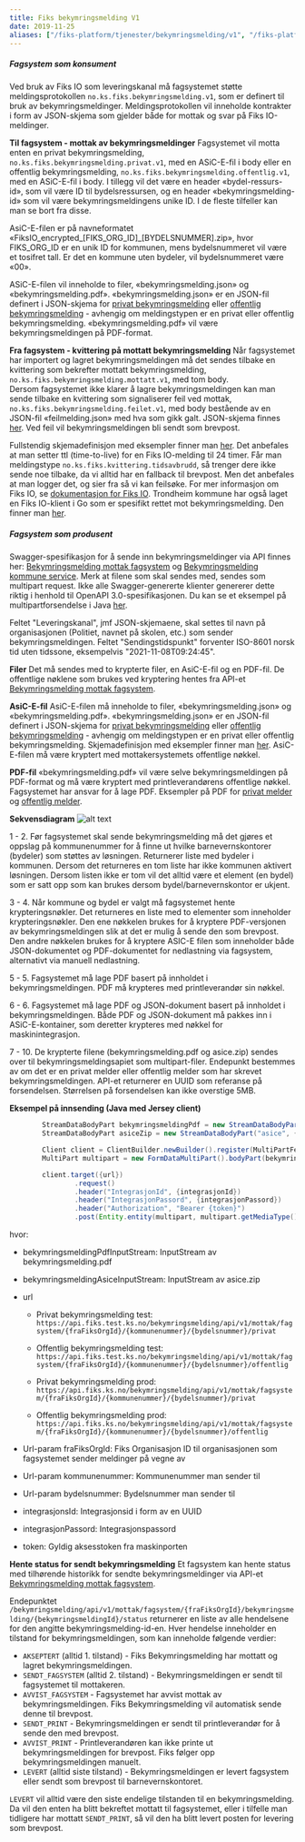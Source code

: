 ```yaml
---
title: Fiks bekymringsmelding V1
date: 2019-11-25 
aliases: ["/fiks-platform/tjenester/bekymringsmelding/v1", "/fiks-platform/tjenester_under_utvikling/bekymringsmelding/v1", "/fiks-plattform/tjenester/bekymringsmelding/v1"]
---
```


##### Fagsystem som konsument
Ved bruk av Fiks IO som leveringskanal må fagsystemet støtte meldingsprotokollen ```no.ks.fiks.bekymringsmelding.v1```, som er definert til bruk av bekymringsmeldinger. Meldingsprotokollen vil inneholde kontrakter i form av JSON-skjema som gjelder både for mottak og svar på Fiks IO-meldinger.

**Til fagsystem - mottak av bekymringsmeldinger**
Fagsystemet vil motta enten en privat bekymringsmelding, ```no.ks.fiks.bekymringsmelding.privat.v1```, med en ASiC-E-fil i body eller en offentlig bekymringsmelding, ```no.ks.fiks.bekymringsmelding.offentlig.v1```, med en ASiC-E-fil i body. I tillegg vil det være en header «bydel-ressurs-id», som vil være ID til bydelsressursen, og en header «bekymringsmelding-id» som vil være bekymringsmeldingens unike ID. I de fleste tilfeller kan man se bort fra disse.

AsiC-E-filen er på navneformatet «FiksIO\_encrypted_[FIKS_ORG_ID]\_[BYDELSNUMMER].zip», hvor FIKS_ORG_ID er en unik ID for kommunen, mens bydelsnummeret vil være et tosifret tall. Er det en kommune uten bydeler, vil bydelsnummeret være «00».

ASiC-E-filen vil inneholde to filer, «bekymringsmelding.json» og «bekymringsmelding.pdf». «bekymringsmelding.json» er en JSON-fil definert i JSON-skjema for [privat bekymringsmelding](https://raw.githubusercontent.com/ks-no/fiks-io-bekymringsmelding-protokoll/master/schema/domain/privat.bekymringsmelding.v1.json) eller [offentlig bekymringsmelding](https://raw.githubusercontent.com/ks-no/fiks-io-bekymringsmelding-protokoll/master/schema/domain/offentlig.bekymringsmelding.v1.json) - avhengig om meldingstypen er en privat eller offentlig bekymringsmelding. «bekymringsmelding.pdf» vil være bekymringsmeldingen på PDF-format.

**Fra fagsystem - kvittering på mottatt bekymringsmelding**
Når fagsystemet har importert og lagret bekymringsmeldingen må det sendes tilbake en kvittering som bekrefter mottatt bekymringsmelding, ```no.ks.fiks.bekymringsmelding.mottatt.v1```, med tom body.\
Dersom fagsystemet ikke klarer å lagre bekymringsmeldingen kan man sende tilbake en kvittering som signaliserer feil ved mottak, ```no.ks.fiks.bekymringsmelding.feilet.v1```, med body bestående av en JSON-fil «feilmelding.json» med hva som gikk galt. JSON-skjema finnes [her](https://raw.githubusercontent.com/ks-no/fiks-io-bekymringsmelding-protokoll/master/schema/domain/feilmelding.json). Ved feil vil bekymringsmeldingen bli sendt som brevpost. 

Fullstendig skjemadefinisjon med eksempler finner man [her](https://github.com/ks-no/fiks-io-bekymringsmelding-protokoll). Det anbefales at man setter ttl (time-to-live) for en Fiks IO-melding til 24 timer. Får man meldingstype ```no.ks.fiks.kvittering.tidsavbrudd```, så trenger dere ikke sende noe tilbake, da vi alltid har en fallback til brevpost. Men det anbefales at man logger det, og sier fra så vi kan feilsøke. For mer informasjon om Fiks IO, se [dokumentasjon for Fiks IO](https://ks-no.github.io/fiks-plattform/tjenester/fiksprotokoll/fiksio/). Trondheim kommune har også laget en Fiks IO-klient i Go som er spesifikt rettet mot bekymringsmelding. Den finner man [her](https://github.com/tktip/fiks-bekymringsmelding-konsument).

##### Fagsystem som produsent
Swagger-spesifikasjon for å sende inn bekymringsmeldinger via API finnes her: [Bekymringsmelding mottak fagsystem](https://editor.swagger.io/?url=https://developers.fiks.ks.no/api/bekymringsmelding-mottak-fagsystem-api-v1.json) og [Bekymringsmelding kommune service](https://editor.swagger.io/?url=https://developers.fiks.ks.no/api/bekymringsmelding-kommune-api-v1.json). Merk at filene som skal sendes med, sendes som multipart request. Ikke alle Swagger-genererte klienter genererer dette riktig i henhold til OpenAPI 3.0-spesifikasjonen. Du kan se et eksempel på multipartforsendelse i Java [her](#eksempel-på-innsending-java-med-jersey-client).

Feltet "Leveringskanal", jmf JSON-skjemaene, skal settes til navn på organisasjonen (Politiet, navnet på skolen, etc.) som sender bekymringsmeldingen. Feltet "Sendingstidspunkt" forventer ISO-8601 norsk tid uten tidssone, eksempelvis "2021-11-08T09:24:45".

 **Filer**
Det må sendes med to krypterte filer, en AsiC-E-fil og en PDF-fil. De offentlige nøklene som brukes ved kryptering hentes fra API-et [Bekymringsmelding mottak fagsystem](https://editor.swagger.io/?url=https://developers.fiks.ks.no/api/bekymringsmelding-mottak-fagsystem-api-v1.json). 

**AsiC-E-fil**
AsiC-E-filen må inneholde to filer, «bekymringsmelding.json» og «bekymringsmelding.pdf». «bekymringsmelding.json» er en JSON-fil definert i JSON-skjema for [privat bekymringsmelding](https://raw.githubusercontent.com/ks-no/fiks-io-bekymringsmelding-protokoll/master/schema/domain/privat.bekymringsmelding.v1.json) eller [offentlig bekymringsmelding](https://raw.githubusercontent.com/ks-no/fiks-io-bekymringsmelding-protokoll/master/schema/domain/offentlig.bekymringsmelding.v1.json) - avhengig om meldingstypen er en privat eller offentlig bekymringsmelding. Skjemadefinisjon med eksempler finner man [her](https://github.com/ks-no/fiks-io-bekymringsmelding-protokoll). AsiC-E-filen må være kryptert med mottakersystemets offentlige nøkkel.

**PDF-fil**
«bekymringsmelding.pdf» vil være selve bekymringsmeldingen på PDF-format og må være kryptert med printleverandørens offentlige nøkkel. Fagsystemet har ansvar for å lage PDF. Eksempler på PDF for [privat melder](http://ks-no.github.io/images/eksempel-privat-melder.pdf) og [offentlig melder](http://ks-no.github.io/images/eksempel-offentlig-melder.pdf). 


**Sekvensdiagram**
![alt text](https://ks-no.github.io/images/FagsystemSomProdusentv3.png "Sekvensdiagram")

1 - 2. Før fagsystemet skal sende bekymringsmelding må det gjøres et oppslag på kommunenummer for å finne ut hvilke barnevernskontorer (bydeler) som støttes av løsningen. Returnerer liste med bydeler i kommunen. Dersom det returneres en tom liste har ikke kommunen aktivert løsningen. Dersom listen ikke er tom vil det alltid være et element (en bydel) som er satt opp som kan brukes dersom bydel/barnevernskontor er ukjent.

3 - 4. Når kommune og bydel er valgt må fagsystemet hente krypteringsnøkler. Det returneres en liste med to elementer som inneholder krypteringsnøkler. Den ene nøkkelen brukes for å kryptere PDF-versjonen av bekymringsmeldingen slik at det er mulig å sende den som brevpost. Den andre nøkkelen brukes for å kryptere ASIC-E filen som inneholder både JSON-dokumentet og PDF-dokumentet for nedlastning via fagsystem, alternativt via manuell nedlastning.

5 - 5. Fagsystemet må lage PDF basert på innholdet i bekymringsmeldingen. PDF må krypteres med printleverandør sin nøkkel.

6 - 6. Fagsystemet må lage PDF og JSON-dokument basert på innholdet i bekymringsmeldingen. Både PDF og JSON-dokument må pakkes inn i ASiC-E-kontainer, som deretter krypteres med nøkkel for maskinintegrasjon.

7 - 10. De krypterte filene (bekymringsmelding.pdf og asice.zip) sendes over til bekymringsmeldingsapiet som multipart-filer. Endepunkt bestemmes av om det er en privat melder eller offentlig melder som har skrevet bekymringsmeldingen. API-et returnerer en UUID som referanse på forsendelsen. Størrelsen på forsendelsen kan ikke overstige 5MB.

**Eksempel på innsending (Java med Jersey client)**
```java
        StreamDataBodyPart bekymringsmeldingPdf = new StreamDataBodyPart("bekymringsmelding", {bekymringsmeldingPdfInputStream}, "bekymringsmelding.pdf");
        StreamDataBodyPart asiceZip = new StreamDataBodyPart("asice", {bekymringsmeldingAsiceInputStream}, "asice.zip");

        Client client = ClientBuilder.newBuilder().register(MultiPartFeature.class).build();
        MultiPart multipart = new FormDataMultiPart().bodyPart(bekymringsmeldingPdf).bodyPart(asiceZip);

        client.target({url})
                .request()
                .header("IntegrasjonId", {integrasjonId})
                .header("IntegrasjonPassord", {integrasjonPassord})
                .header("Authorization", "Bearer {token}")
                .post(Entity.entity(multipart, multipart.getMediaType()));
```
hvor:

- bekymringsmeldingPdfInputStream: InputStream av bekymringsmelding.pdf

- bekymringsmeldingAsiceInputStream: InputStream av asice.zip

- url

  - Privat bekymringsmelding test: ``https://api.fiks.test.ks.no/bekymringsmelding/api/v1/mottak/fagsystem/{fraFiksOrgId}/{kommunenummer}/{bydelsnummer}/privat``

  - Offentlig bekymringsmelding test: ``https://api.fiks.test.ks.no/bekymringsmelding/api/v1/mottak/fagsystem/{fraFiksOrgId}/{kommunenummer}/{bydelsnummer}/offentlig``

  - Privat bekymringsmelding prod: ``https://api.fiks.ks.no/bekymringsmelding/api/v1/mottak/fagsystem/{fraFiksOrgId}/{kommunenummer}/{bydelsnummer}/privat``

  - Offentlig bekymringsmelding prod: ``https://api.fiks.ks.no/bekymringsmelding/api/v1/mottak/fagsystem/{fraFiksOrgId}/{kommunenummer}/{bydelsnummer}/offentlig``
- Url-param fraFiksOrgId: Fiks Organisasjon ID til organisasjonen som fagsystemet sender meldinger på vegne av
- Url-param kommunenummer: Kommunenummer man sender til
- Url-param bydelsnummer: Bydelsnummer man sender til
- integrasjonsId: Integrasjonsid i form av en UUID
- integrasjonPassord: Integrasjonspassord
- token: Gyldig aksesstoken fra maskinporten

**Hente status for sendt bekymringsmelding**
Et fagsystem kan hente status med tilhørende historikk for sendte bekymringsmeldinger via API-et [Bekymringsmelding mottak fagsystem](https://editor.swagger.io/?url=https://developers.fiks.ks.no/api/bekymringsmelding-mottak-fagsystem-api-v1.json).

Endepunktet `/bekymringsmelding/api/v1/mottak/fagsystem/{fraFiksOrgId}/bekymringsmelding/{bekymringsmeldingId}/status` returnerer en liste av alle hendelsene for den angitte bekymringsmelding-id-en. Hver hendelse inneholder en tilstand for bekymringsmeldingen, som kan inneholde følgende verdier:

* `AKSEPTERT` (alltid 1. tilstand) - Fiks Bekymringsmelding har mottatt og lagret bekymringsmeldingen.
* `SENDT_FAGSYSTEM` (alltid 2. tilstand) - Bekymringsmeldingen er sendt til fagsystemet til mottakeren.
* `AVVIST_FAGSYSTEM` - Fagsystemet har avvist mottak av bekymringsmeldingen. Fiks Bekymringsmelding vil automatisk sende denne til brevpost.
* `SENDT_PRINT` - Bekymringsmeldingen er sendt til printleverandør for å sende den med brevpost.
* `AVVIST_PRINT` - Printleverandøren kan ikke printe ut bekymringsmeldingen for brevpost. Fiks følger opp bekymringsmeldingen manuelt.
* `LEVERT` (alltid siste tilstand) - Bekymringsmeldingen er levert fagsystem eller sendt som brevpost til barnevernskontoret.

`LEVERT` vil alltid være den siste endelige tilstanden til en bekymringsmelding. Da vil den enten ha blitt bekreftet mottatt til fagsystemet, eller i tilfelle man tidligere har mottatt `SENDT_PRINT`, så vil den ha blitt levert posten for levering som brevpost. 
